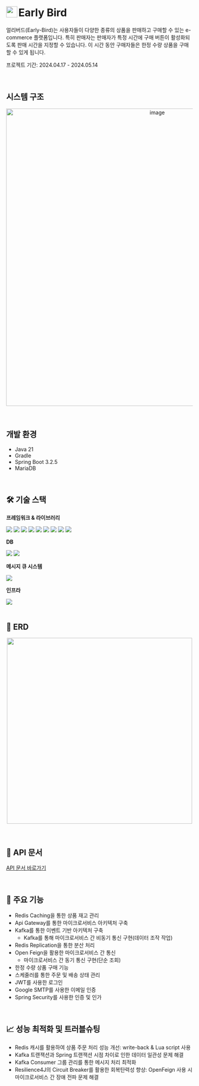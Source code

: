 <img src="https://github.com/wl2258/early-bird/assets/77067383/6cc5787a-36fa-4122-91c6-ea037d0af7fb" width="30" height="auto" align="left" /> 
<span style="margin-left: 10px;"><h1>Early Bird</h1></span>

얼리버드(Early-Bird)는 사용자들이 다양한 종류의 상품을 판매하고 구매할 수 있는 e-commerce 플랫폼입니다. 특히 판매자는 판매자가 특정 시간에 구매 버튼이 활성화되도록 판매 시간을 지정할 수 있습니다. 이 시간 동안 구매자들은 한정 수량 상품을 구매할 수 있게 됩니다.

프로젝트 기간: 2024.04.17 - 2024.05.14

<br>

## 시스템 구조
<p align="center">
    <img width="800" alt="image" src="https://github.com/wl2258/early-bird/assets/77067383/a145d58e-9f60-4413-845d-770f23d3ee53">
</p>

<br>

## 개발 환경
- Java 21
- Gradle
- Spring Boot 3.2.5
- MariaDB
  
<br>

## 🛠 기술 스택
**프레임워크 & 라이브러리**
<div>
    <img src="https://img.shields.io/badge/Spring Boot-6DB33F?style=for-the-badge&logo=Spring Boot&logoColor=white"/>
    <img src="https://img.shields.io/badge/Spring Security-6DB33F?style=for-the-badge&logo=Spring Security&logoColor=white"/>
    <img src="https://img.shields.io/badge/Spring Cloud Gateway-6DB33F?style=for-the-badge&logo=Spring Cloud Gateway&logoColor=white"/>
    <img src="https://img.shields.io/badge/Spring Cloud Netflix Eureka-6DB33F?style=for-the-badge&logo=Spring Cloud Netflix Eureka&logoColor=white"/>
    <img src="https://img.shields.io/badge/Spring Cloud Bus-6DB33F?style=for-the-badge&logo=Spring Cloud Bus&logoColor=white"/>
    <img src="https://img.shields.io/badge/Spring Cloud OpenFeign-6DB33F?style=for-the-badge&logo=OpenFeign&logoColor=white"/>
    <img src="https://img.shields.io/badge/Spring Cloud Circuit Breaker-6DB33F?style=for-the-badge&logo=CircuitBreaker&logoColor=white"/>
    <img src="https://img.shields.io/badge/Hibernate-59666C?style=for-the-badge&logo=Hibernate&logoColor=white"/>
    <img src="https://img.shields.io/badge/QueryDSL-59666C?style=for-the-badge&logo=QueryDSL&logoColor=white"/>
</div>

**DB**
<div>
    <img src="https://img.shields.io/badge/Redis-DC382D?style=for-the-badge&logo=redis&logoColor=white"/>
    <img src="https://img.shields.io/badge/MariaDB-003545?style=for-the-badge&logo=mariadb&logoColor=white"/>
</div>

**메시지 큐 시스템**
<div>
    <img src="https://img.shields.io/badge/Apache Kafka-231F20?style=for-the-badge&logo=Apache Kafka&logoColor=white"/>
</div>

**인프라**
<div>
    <img src="https://img.shields.io/badge/Docker-2496ED?style=for-the-badge&logo=Docker&logoColor=white"/>
</div>

<br>

## 📌 ERD
<p align="center">
  <img src="https://github.com/wl2258/early-bird/assets/77067383/28379645-6ea6-49ab-8c25-54b6c0166ac9" width="500" />
</p>

<br>

## 📜 API 문서
[API 문서 바로가기](https://documenter.getpostman.com/view/19468204/2sA3JRaf81)

<br>

## 🌟 주요 기능
- Redis Caching을 통한 상품 재고 관리
- Api Gateway를 통한 마이크로서비스 아키텍처 구축
- Kafka를 통한 이벤트 기반 아키텍처 구축
  - Kafka를 통해 마이크로서비스 간 비동기 통신 구현(데이터 조작 작업)
- Redis Replication을 통한 분산 처리
- Open Feign을 활용한 마이크로서비스 간 통신
  - 마이크로서비스 간 동기 통신 구현(단순 조회)
- 한정 수량 상품 구매 기능
- 스케줄러를 통한 주문 및 배송 상태 관리
- JWT를 사용한 로그인
- Google SMTP를 사용한 이메일 인증
- Spring Security를 사용한 인증 및 인가
  
<br>

## 📈 성능 최적화 및 트러블슈팅
- Redis 캐시를 활용하여 상품 주문 처리 성능 개선: write-back & Lua script 사용
- Kafka 트랜잭션과 Spring 트랜잭션 시점 차이로 인한 데이터 일관성 문제 해결
- Kafka Consumer 그룹 관리를 통한 메시지 처리 최적화
- Resilience4J의 Circuit Breaker를 활용한 회복탄력성 향상: OpenFeign 사용 시 마이크로서비스 간 장애 전파 문제 해결
